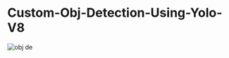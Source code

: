 # Custom-Obj-Detection-Using-Yolo-V8
![obj de](https://github.com/heyy-riyan/Custom-Obj-Detection-Using-Yolo-V8/assets/111027758/cd01ad23-f738-4a33-9107-6b4050e5db53)
